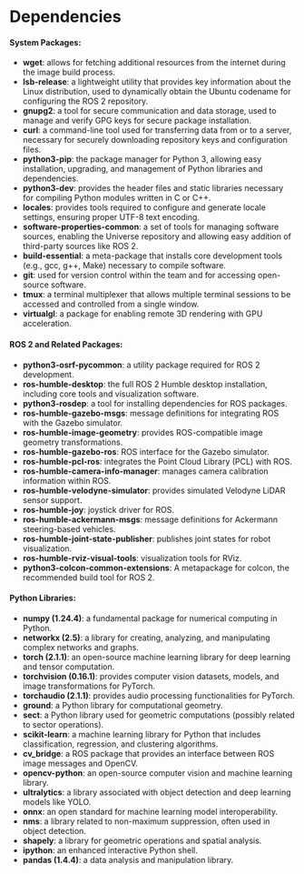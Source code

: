 # Dependencies

#### **System Packages:**

- **wget**: allows for fetching additional resources from the internet during the image build process.
- **lsb-release**: a lightweight utility that provides key information about the Linux distribution, used to dynamically obtain the Ubuntu codename for configuring the ROS 2 repository.
- **gnupg2**: a tool for secure communication and data storage, used to manage and verify GPG keys for secure package installation.
- **curl**: a command-line tool used for transferring data from or to a server, necessary for securely downloading repository keys and configuration files.
- **python3-pip**: the package manager for Python 3, allowing easy installation, upgrading, and management of Python libraries and dependencies.
- **python3-dev**: provides the header files and static libraries necessary for compiling Python modules written in C or C++.
- **locales**: provides tools required to configure and generate locale settings, ensuring proper UTF-8 text encoding.
- **software-properties-common**: a set of tools for managing software sources, enabling the Universe repository and allowing easy addition of third-party sources like ROS 2.
- **build-essential**: a meta-package that installs core development tools (e.g., gcc, g++, Make) necessary to compile software.
- **git**: used for version control within the team and for accessing open-source software.
- **tmux**: a terminal multiplexer that allows multiple terminal sessions to be accessed and controlled from a single window.
- **virtualgl**: a package for enabling remote 3D rendering with GPU acceleration.

#### **ROS 2 and Related Packages:**

- **python3-osrf-pycommon**: a utility package required for ROS 2 development.
- **ros-humble-desktop**: the full ROS 2 Humble desktop installation, including core tools and visualization software.
- **python3-rosdep**: a tool for installing dependencies for ROS packages.
- **ros-humble-gazebo-msgs**: message definitions for integrating ROS with the Gazebo simulator.
- **ros-humble-image-geometry**: provides ROS-compatible image geometry transformations.
- **ros-humble-gazebo-ros**: ROS interface for the Gazebo simulator.
- **ros-humble-pcl-ros**: integrates the Point Cloud Library (PCL) with ROS.
- **ros-humble-camera-info-manager**: manages camera calibration information within ROS.
- **ros-humble-velodyne-simulator**: provides simulated Velodyne LiDAR sensor support.
- **ros-humble-joy**: joystick driver for ROS.
- **ros-humble-ackermann-msgs**: message definitions for Ackermann steering-based vehicles.
- **ros-humble-joint-state-publisher**: publishes joint states for robot visualization.
- **ros-humble-rviz-visual-tools**: visualization tools for RViz.
- **python3-colcon-common-extensions**: A metapackage for colcon, the recommended build tool for ROS 2.

#### **Python Libraries:**

- **numpy (1.24.4)**: a fundamental package for numerical computing in Python.
- **networkx (2.5)**: a library for creating, analyzing, and manipulating complex networks and graphs.
- **torch (2.1.1)**: an open-source machine learning library for deep learning and tensor computation.
- **torchvision (0.16.1)**: provides computer vision datasets, models, and image transformations for PyTorch.
- **torchaudio (2.1.1)**: provides audio processing functionalities for PyTorch.
- **ground**: a Python library for computational geometry.
- **sect**: a Python library used for geometric computations (possibly related to sector operations).
- **scikit-learn**: a machine learning library for Python that includes classification, regression, and clustering algorithms.
- **cv_bridge**: a ROS package that provides an interface between ROS image messages and OpenCV.
- **opencv-python**: an open-source computer vision and machine learning library.
- **ultralytics**: a library associated with object detection and deep learning models like YOLO.
- **onnx**: an open standard for machine learning model interoperability.
- **nms**: a library related to non-maximum suppression, often used in object detection.
- **shapely**: a library for geometric operations and spatial analysis.
- **ipython**: an enhanced interactive Python shell.
- **pandas (1.4.4)**: a data analysis and manipulation library.
